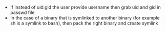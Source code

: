 * If instead of uid:gid the user provide username then grab uid and gid in passwd file
* In the case of a binary that is symlinked to another binary (for example sh is a symlink to bash), then pack the right binary and create symlink